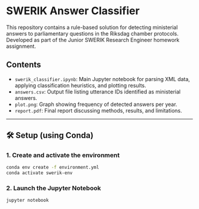 # SWERIK Answer Classifier

This repository contains a rule-based solution for detecting ministerial answers to parliamentary questions in the Riksdag chamber protocols. Developed as part of the Junior SWERIK Research Engineer homework assignment.

## Contents

- `swerik_classifier.ipynb`: Main Jupyter notebook for parsing XML data, applying classification heuristics, and plotting results.
- `answers.csv`: Output file listing utterance IDs identified as ministerial answers.
- `plot.png`: Graph showing frequency of detected answers per year.
- `report.pdf`: Final report discussing methods, results, and limitations.

---

## 🛠️ Setup (using Conda)

### 1. Create and activate the environment

```bash
conda env create -f environment.yml
conda activate swerik-env
```

### 2. Launch the Jupyter Notebook
```bash
jupyter notebook
```
